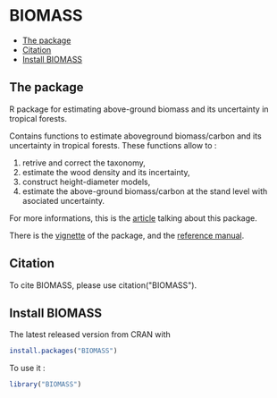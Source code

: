 BIOMASS
================

-   [The package](#the-package)
-   [Citation](#citation)
-   [Install BIOMASS](#install-biomass)

The package
-----------

R package for estimating above-ground biomass and its uncertainty in tropical forests.

Contains functions to estimate aboveground biomass/carbon and its uncertainty in tropical forests. These functions allow to :
1. retrive and correct the taxonomy,
2. estimate the wood density and its incertainty,
3. construct height-diameter models,
4. estimate the above-ground biomass/carbon at the stand level with asociated uncertainty.

For more informations, this is the [article](https://besjournals.onlinelibrary.wiley.com/doi/pdf/10.1111/2041-210X.12753) talking about this package.

There is the [vignette](https://cran.r-project.org/web/packages/BIOMASS/vignettes/VignetteBiomass.html) of the package, and the [reference manual](https://cran.r-project.org/web/packages/BIOMASS/BIOMASS.pdf).

Citation
--------

To cite BIOMASS, please use citation("BIOMASS").

Install BIOMASS
---------------

The latest released version from CRAN with

``` r
install.packages("BIOMASS")
```

To use it :

``` r
library("BIOMASS")
```
